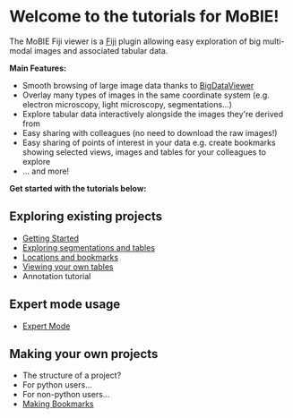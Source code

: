 # Welcome to the tutorials for MoBIE!

The MoBIE Fiji viewer is a [Fiji](https://imagej.net/Fiji) plugin allowing easy exploration
of big multi-modal images and associated tabular data.

**Main Features:**
- Smooth browsing of large image data thanks to [BigDataViewer](https://imagej.net/BigDataViewer)
- Overlay many types of images in the same coordinate system (e.g. electron microscopy, light microscopy,
segmentations...)
- Explore tabular data interactively alongside the images they're derived from
- Easy sharing with colleagues (no need to download the raw images!) 
- Easy sharing of points of interest in your data e.g. create bookmarks showing selected
views, images and tables for your colleagues to explore
- ... and more!

**Get started with the tutorials below:**

## Exploring existing projects
- [Getting Started](./tutorials/explore_a_project.md)
- [Exploring segmentations and tables](./tutorials/exploring_segmentations.md)
- [Locations and bookmarks](./tutorials/bookmarks_and_locations.md)
- [Viewing your own tables](./tutorials/viewing_your_own_tables.md)
- Annotation tutorial

## Expert mode usage
- [Expert Mode](./tutorials/expert_mode.md)


## Making your own projects
- The structure of a project?
- For python users...
- For non-python users...
- [Making Bookmarks](./tutorials/bookmarks.md)
